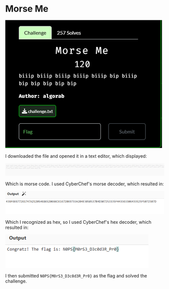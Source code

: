 # Morse Me
![](../images/morse-me-part-1.png)

I downloaded the file and opened it in a text editor, which displayed:

![](../images/morse-me-part-2.png)

Which is morse code. I used CyberChef's morse decoder, which resulted in:

![](../images/morse-me-part-3.png)

Which I recognized as hex, so I used CyberChef's hex decoder, which resulted in:

![](../images/morse-me-part-4.png)

I then submitted `N0PS{M0rS3_D3c0d3R_Pr0}` as the flag and solved the challenge.


